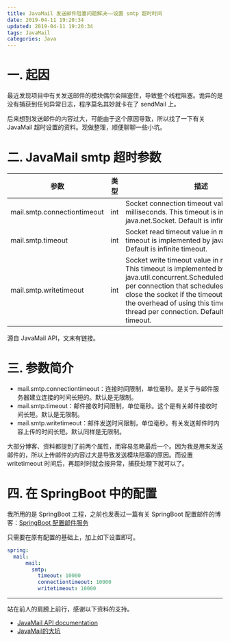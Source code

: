 ```yaml
---
title: JavaMail 发送邮件阻塞问题解决——设置 smtp 超时时间
date: 2019-04-11 19:20:34
updated: 2019-04-11 19:20:34
tags: JavaMail
categories: Java
---
```

# 一. 起因
最近发现项目中有关发送邮件的模块偶尔会阻塞住，导致整个线程阻塞。诡异的是没有捕获到任何异常日志，程序莫名其妙就卡在了 sendMail 上。

后来想到发送邮件的内容过大，可能由于这个原因导致，所以找了一下有关 JavaMail 超时设置的资料。现做整理，顺便聊聊一些小坑。

# 二. JavaMail smtp 超时参数
|参数|类型  | 描述|
|--|--|--|
|  mail.smtp.connectiontimeout|int  |Socket connection timeout value in milliseconds. This timeout is implemented by java.net.Socket. Default is infinite timeout. |
|mail.smtp.timeout|int|Socket read timeout value in milliseconds. This timeout is implemented by java.net.Socket. Default is infinite timeout.|
|mail.smtp.writetimeout|int|Socket write timeout value in milliseconds. This timeout is implemented by using a java.util.concurrent.ScheduledExecutorService per connection that schedules a thread to close the socket if the timeout expires. Thus, the overhead of using this timeout is one thread per connection. Default is infinite timeout.|

源自 JavaMail API，文末有链接。

# 三. 参数简介
- mail.smtp.connectiontimeout：连接时间限制，单位毫秒。是关于与邮件服务器建立连接的时间长短的。默认是无限制。
- mail.smtp.timeout：邮件接收时间限制，单位毫秒。这个是有关邮件接收时间长短。默认是无限制。
- mail.smtp.writetimeout：邮件发送时间限制，单位毫秒。有关发送邮件时内容上传的时间长短。默认同样是无限制。

大部分博客、资料都提到了前两个属性，而容易忽略最后一个。因为我是用来发送邮件的，所以上传邮件的内容过大是导致发送模块阻塞的原因。而设置 writetimeout 时间后，再超时时就会报异常，捕获处理下就可以了。

# 四. 在 SpringBoot 中的配置
我所用的是 SpringBoot 工程，之前也发表过一篇有关 SpringBoot 配置邮件的博客：[SpringBoot 配置邮件服务](https://blog.csdn.net/Colton_Null/article/details/84653785)

只需要在原有配置的基础上，加上如下设置即可。

```yaml
spring:
  mail:
      mail:
        smtp:
          timeout: 10000
          connectiontimeout: 10000
          writetimeout: 10000
```

----
站在前人的肩膀上前行，感谢以下资料的支持。

- [JavaMail API documentation](https://javaee.github.io/javamail/docs/api/)
- [JavaMail的大坑](https://blog.csdn.net/j16421881/article/details/78513218)